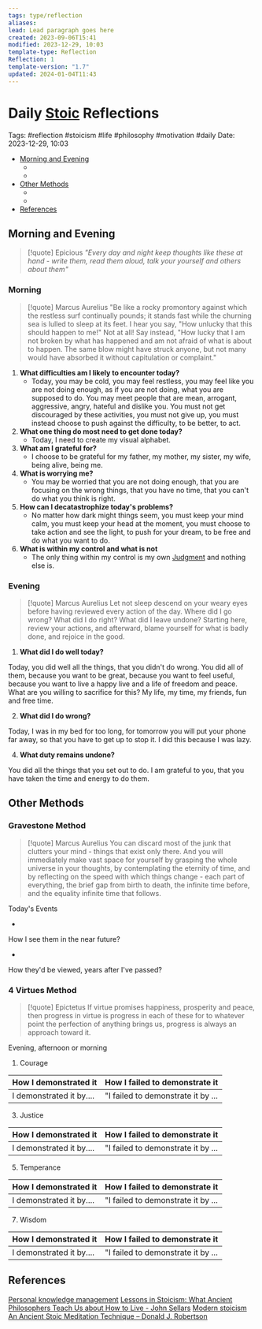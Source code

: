 ```yaml
---
tags: type/reflection
aliases: 
lead: Lead paragraph goes here
created: 2023-09-06T15:41
modified: 2023-12-29, 10:03
template-type: Reflection
Reflection: 1
template-version: "1.7"
updated: 2024-01-04T11:43
---
```



# Daily [Stoic](../SLIP-BOX/Stoicism.md) Reflections

Tags:  #reflection #stoicism #life #philosophy #motivation #daily 
Date: 2023-12-29, 10:03

- [Morning and Evening](#Morning%20and%20Evening)
	- [](#Morning%20and%20Evening#Morning%20and%20Evening#Morning|Morning)
	- [](#Morning%20and%20Evening#Morning%20and%20Evening#Evening|Evening)
- [Other Methods](#Other%20Methods)
	- [](#Other%20Methods#Other%20Methods#Gravestone%20Method|Gravestone%20Method)
	- [](#Other%20Methods#Other%20Methods#4%20Virtues%20Method|4%20Virtues%20Method)
- [References](#References)


## Morning and Evening

> [!quote] Epicious 
> _"Every day and night keep thoughts like these at hand - write them, read them aloud, talk your yourself and others about them"_

### Morning

> [!quote] Marcus Aurelius
> "Be like a rocky promontory against which the restless surf continually pounds; it stands fast while the churning sea is lulled to sleep at its feet. I hear you say, "How unlucky that this should happen to me!" Not at all! Say instead, "How lucky that I am not broken by what has happened and am not afraid of what is about to happen. The same blow might have struck anyone, but not many would have absorbed it without capitulation or complaint."

1. **What difficulties am I likely to encounter today?**
	- Today, you may be cold, you may feel restless, you may feel like you are not doing enough, as if you are not doing, what you are supposed to do. You may meet people that are mean, arrogant, aggressive, angry, hateful and dislike you. You must not get discouraged by these activities, you must not give up, you must instead choose to push against the difficulty, to be better, to act.
2. **What one thing do most need to get done today?**
	- Today, I need to create my visual alphabet. 
1. **What am I grateful for?**
	- I choose to be grateful for my father, my mother, my sister, my wife, being alive, being me. 
2. **What is worrying me?**
	- You may be worried that you are not doing enough, that you are focusing on the wrong things, that you have no time, that you can't do what you think is right.
3. **How can I decatastrophize today's problems?**
	- No matter how dark might things seem, you must keep your mind calm, you must keep your head at the moment, you must choose to take action and see the light, to push for your dream, to be free and do what you want to do.
4. **What is within my control and what is not**
	- The only thing within my control is my own [Judgment](../SLIP-BOX/Control%20Over%20Judgment.md) and nothing else is.

### Evening

> [!quote] Marcus Aurelius
> Let not sleep descend on your weary eyes before having reviewed every action of the day. Where did I go wrong? What did I do right? What did I leave undone? Starting here, review your actions, and afterward, blame yourself for what is badly done, and rejoice in the good.

1. **What did I do well today?**

Today, you did well all the things, that you didn't do wrong. You did all of them, because you want to be great, because you want to feel useful, because you want to live a happy live and a life of freedom and peace. What are you willing to sacrifice for this? My life, my time, my friends, fun and free time.

2. **What did I do wrong?**

Today, I was in my bed for too long, for tomorrow you will put your phone far away, so that you have to get up to stop it. I did this because I was lazy.

4. **What duty remains undone?**

You did all the things that you set out to do. I am grateful to you, that you have taken the time and energy to do them. 

## Other Methods

### Gravestone Method

> [!quote] Marcus Aurelius
> You can discard most of the junk that clutters your mind - things that exist only there. And you will immediately make vast space for yourself by grasping the whole universe in your thoughts, by contemplating the eternity of time, and by reflecting on the speed with which things change - each part of everything, the brief gap from birth to death, the infinite time before, and the equality infinite time that follows. 

Today's Events 

-

How I see them in the near future? 

-

How they'd be viewed, years after I've passed?

### 4 Virtues Method

> [!quote] Epictetus 
> If virtue promises happiness, prosperity and peace, then progress in virtue is progress in each of these for to whatever point the perfection of anything brings us, progress is always an approach toward it.

Evening, afternoon or morning

1. Courage 

| How I demonstrated it  | How I failed to demonstrate it |
| ------------------- | ---------------- |
| I demonstrated it by....                 | "I failed to demonstrate it by ...              |

3. Justice

| How I demonstrated it  | How I failed to demonstrate it |
| ------------------- | ---------------- |
| I demonstrated it by....                 | "I failed to demonstrate it by ...             

5. Temperance

| How I demonstrated it  | How I failed to demonstrate it |
| ------------------- | ---------------- |
| I demonstrated it by....                 | "I failed to demonstrate it by ...             

7. Wisdom

| How I demonstrated it  | How I failed to demonstrate it |
| ------------------- | ---------------- |
| I demonstrated it by....                 | "I failed to demonstrate it by ...             

## References

[Personal knowledge management](Personal%20knowledge%20management.md)
[Lessons in Stoicism: What Ancient Philosophers Teach Us about How to Live - John Sellars](https://books.google.cz/books/about/Lessons_in_Stoicism.html?id=ky84zQEACAAJ&redir_esc=y)
[Modern stoicism](https://modernstoicism.com/)
[An Ancient Stoic Meditation Technique – Donald J. Robertson](https://donaldrobertson.name/2017/03/22/an-ancient-stoic-meditation-technique/)



